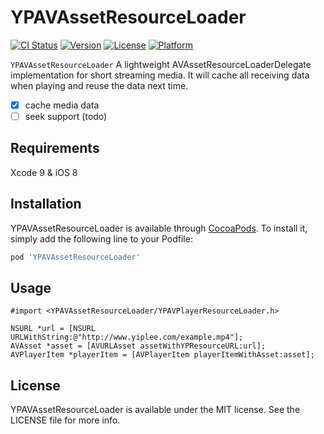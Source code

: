 # YPAVAssetResourceLoader

[![CI Status](http://img.shields.io/travis/yiplee/YPAVAssetResourceLoader.svg?style=flat)](https://travis-ci.org/yiplee/YPAVAssetResourceLoader)
[![Version](https://img.shields.io/cocoapods/v/YPAVAssetResourceLoader.svg?style=flat)](http://cocoapods.org/pods/YPAVAssetResourceLoader)
[![License](https://img.shields.io/cocoapods/l/YPAVAssetResourceLoader.svg?style=flat)](http://cocoapods.org/pods/YPAVAssetResourceLoader)
[![Platform](https://img.shields.io/cocoapods/p/YPAVAssetResourceLoader.svg?style=flat)](http://cocoapods.org/pods/YPAVAssetResourceLoader)

```YPAVAssetResourceLoader``` A lightweight AVAssetResourceLoaderDelegate implementation for short streaming media.
It will cache all receiving data when playing and reuse the data next time.

- [x] cache media data
- [ ] seek support (todo)

## Requirements

Xcode 9 & iOS 8

## Installation

YPAVAssetResourceLoader is available through [CocoaPods](http://cocoapods.org). To install
it, simply add the following line to your Podfile:

```ruby
pod 'YPAVAssetResourceLoader'
```

## Usage

```objc
#import <YPAVAssetResourceLoader/YPAVPlayerResourceLoader.h>

NSURL *url = [NSURL URLWithString:@"http://www.yiplee.com/example.mp4"];
AVAsset *asset = [AVURLAsset assetWithYPResourceURL:url];
AVPlayerItem *playerItem = [AVPlayerItem playerItemWithAsset:asset];
```

## License

YPAVAssetResourceLoader is available under the MIT license. See the LICENSE file for more info.
